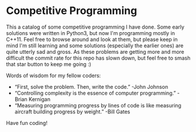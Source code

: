 # Competitive Programming
This a catalog of some competitive programming I have done. Some early solutions were written in Python3, but now I'm programming mostly in C++11. Feel free to browse around and look at them, but please keep in mind I'm still learning and some solutions (especially the earlier ones) are quite utterly sad and gross. As these problems are getting more and more difficult the commit rate for this repo has slown down, but feel free to smash that star button to keep me going :) 

Words of wisdom for my fellow coders:  
- “First, solve the problem. Then, write the code.” -John Johnson
- “Controlling complexity is the essence of computer programming.” -Brian Kernigan
- “Measuring programming progress by lines of code is like measuring aircraft building progress by weight.” -Bill Gates

Have fun coding!
